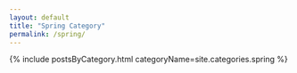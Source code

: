 ```yaml
---
layout: default
title: "Spring Category"
permalink: /spring/
---
```

{% include postsByCategory.html categoryName=site.categories.spring %}
